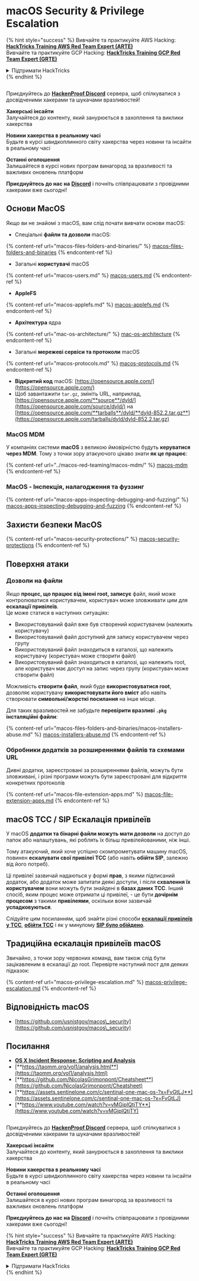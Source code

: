 # macOS Security & Privilege Escalation

{% hint style="success" %}
Вивчайте та практикуйте AWS Hacking:<img src="../../.gitbook/assets/arte.png" alt="" data-size="line">[**HackTricks Training AWS Red Team Expert (ARTE)**](https://training.hacktricks.xyz/courses/arte)<img src="../../.gitbook/assets/arte.png" alt="" data-size="line">\
Вивчайте та практикуйте GCP Hacking: <img src="../../.gitbook/assets/grte.png" alt="" data-size="line">[**HackTricks Training GCP Red Team Expert (GRTE)**<img src="../../.gitbook/assets/grte.png" alt="" data-size="line">](https://training.hacktricks.xyz/courses/grte)

<details>

<summary>Підтримати HackTricks</summary>

* Перевірте [**плани підписки**](https://github.com/sponsors/carlospolop)!
* **Приєднуйтесь до** 💬 [**групи Discord**](https://discord.gg/hRep4RUj7f) або [**групи Telegram**](https://t.me/peass) або **слідкуйте** за нами в **Twitter** 🐦 [**@hacktricks\_live**](https://twitter.com/hacktricks\_live)**.**
* **Діліться хакерськими трюками, надсилаючи PR до** [**HackTricks**](https://github.com/carlospolop/hacktricks) та [**HackTricks Cloud**](https://github.com/carlospolop/hacktricks-cloud) репозиторіїв на GitHub.

</details>
{% endhint %}

<figure><img src="/.gitbook/assets/image.png" alt=""><figcaption></figcaption></figure>

Приєднуйтесь до [**HackenProof Discord**](https://discord.com/invite/N3FrSbmwdy) сервера, щоб спілкуватися з досвідченими хакерами та шукачами вразливостей!

**Хакерські інсайти**\
Залучайтеся до контенту, який занурюється в захоплення та виклики хакерства

**Новини хакерства в реальному часі**\
Будьте в курсі швидкоплинного світу хакерства через новини та інсайти в реальному часі

**Останні оголошення**\
Залишайтеся в курсі нових програм винагород за вразливості та важливих оновлень платформ

**Приєднуйтесь до нас на** [**Discord**](https://discord.com/invite/N3FrSbmwdy) і почніть співпрацювати з провідними хакерами вже сьогодні!

## Основи MacOS

Якщо ви не знайомі з macOS, вам слід почати вивчати основи macOS:

* Спеціальні **файли та дозволи** macOS:

{% content-ref url="macos-files-folders-and-binaries/" %}
[macos-files-folders-and-binaries](macos-files-folders-and-binaries/)
{% endcontent-ref %}

* Загальні **користувачі** macOS

{% content-ref url="macos-users.md" %}
[macos-users.md](macos-users.md)
{% endcontent-ref %}

* **AppleFS**

{% content-ref url="macos-applefs.md" %}
[macos-applefs.md](macos-applefs.md)
{% endcontent-ref %}

* **Архітектура** ядра

{% content-ref url="mac-os-architecture/" %}
[mac-os-architecture](mac-os-architecture/)
{% endcontent-ref %}

* Загальні **мережеві сервіси та протоколи** macOS

{% content-ref url="macos-protocols.md" %}
[macos-protocols.md](macos-protocols.md)
{% endcontent-ref %}

* **Відкритий код** macOS: [https://opensource.apple.com/](https://opensource.apple.com/)
* Щоб завантажити `tar.gz`, змініть URL, наприклад, [https://opensource.apple.com/**source**/dyld/](https://opensource.apple.com/source/dyld/) на [https://opensource.apple.com/**tarballs**/dyld/**dyld-852.2.tar.gz**](https://opensource.apple.com/tarballs/dyld/dyld-852.2.tar.gz)

### MacOS MDM

У компаніях системи **macOS** з великою ймовірністю будуть **керуватися через MDM**. Тому з точки зору атакуючого цікаво знати **як це працює**:

{% content-ref url="../macos-red-teaming/macos-mdm/" %}
[macos-mdm](../macos-red-teaming/macos-mdm/)
{% endcontent-ref %}

### MacOS - Інспекція, налагодження та фуззинг

{% content-ref url="macos-apps-inspecting-debugging-and-fuzzing/" %}
[macos-apps-inspecting-debugging-and-fuzzing](macos-apps-inspecting-debugging-and-fuzzing/)
{% endcontent-ref %}

## Захисти безпеки MacOS

{% content-ref url="macos-security-protections/" %}
[macos-security-protections](macos-security-protections/)
{% endcontent-ref %}

## Поверхня атаки

### Дозволи на файли

Якщо **процес, що працює від імені root, записує** файл, який може контролюватися користувачем, користувач може зловживати цим для **ескалації привілеїв**.\
Це може статися в наступних ситуаціях:

* Використовуваний файл вже був створений користувачем (належить користувачу)
* Використовуваний файл доступний для запису користувачем через групу
* Використовуваний файл знаходиться в каталозі, що належить користувачу (користувач може створити файл)
* Використовуваний файл знаходиться в каталозі, що належить root, але користувач має доступ на запис через групу (користувач може створити файл)

Можливість **створити файл**, який буде **використовуватися root**, дозволяє користувачу **використовувати його вміст** або навіть створювати **символьні/жорсткі посилання** на інше місце.

Для таких вразливостей не забудьте **перевірити вразливі `.pkg` інсталяційні файли**:

{% content-ref url="macos-files-folders-and-binaries/macos-installers-abuse.md" %}
[macos-installers-abuse.md](macos-files-folders-and-binaries/macos-installers-abuse.md)
{% endcontent-ref %}

### Обробники додатків за розширеннями файлів та схемами URL

Дивні додатки, зареєстровані за розширеннями файлів, можуть бути зловживані, і різні програми можуть бути зареєстровані для відкриття конкретних протоколів

{% content-ref url="macos-file-extension-apps.md" %}
[macos-file-extension-apps.md](macos-file-extension-apps.md)
{% endcontent-ref %}

## macOS TCC / SIP Ескалація привілеїв

У macOS **додатки та бінарні файли можуть мати дозволи** на доступ до папок або налаштувань, які роблять їх більш привілейованими, ніж інші.

Тому атакуючий, який хоче успішно скомпрометувати машину macOS, повинен **ескалувати свої привілеї TCC** (або навіть **обійти SIP**, залежно від його потреб).

Ці привілеї зазвичай надаються у формі **прав**, з якими підписаний додаток, або додаток може запитати деякі доступи, і після **схвалення їх користувачем** вони можуть бути знайдені в **базах даних TCC**. Інший спосіб, яким процес може отримати ці привілеї, - це бути **дочірнім процесом** з такими **привілеями**, оскільки вони зазвичай **успадковуються**.

Слідуйте цим посиланням, щоб знайти різні способи [**ескалації привілеїв у TCC**](macos-security-protections/macos-tcc/#tcc-privesc-and-bypasses), [**обійти TCC**](macos-security-protections/macos-tcc/macos-tcc-bypasses/) і як у минулому [**SIP було обійдено**](macos-security-protections/macos-sip.md#sip-bypasses).

## Традиційна ескалація привілеїв macOS

Звичайно, з точки зору червоних команд, вам також слід бути зацікавленим в ескалації до root. Перевірте наступний пост для деяких підказок:

{% content-ref url="macos-privilege-escalation.md" %}
[macos-privilege-escalation.md](macos-privilege-escalation.md)
{% endcontent-ref %}

## Відповідність macOS

* [https://github.com/usnistgov/macos\_security](https://github.com/usnistgov/macos\_security)

## Посилання

* [**OS X Incident Response: Scripting and Analysis**](https://www.amazon.com/OS-Incident-Response-Scripting-Analysis-ebook/dp/B01FHOHHVS)
* [**https://taomm.org/vol1/analysis.html**](https://taomm.org/vol1/analysis.html)
* [**https://github.com/NicolasGrimonpont/Cheatsheet**](https://github.com/NicolasGrimonpont/Cheatsheet)
* [**https://assets.sentinelone.com/c/sentinal-one-mac-os-?x=FvGtLJ**](https://assets.sentinelone.com/c/sentinal-one-mac-os-?x=FvGtLJ)
* [**https://www.youtube.com/watch?v=vMGiplQtjTY**](https://www.youtube.com/watch?v=vMGiplQtjTY)

<figure><img src="/.gitbook/assets/image.png" alt=""><figcaption></figcaption></figure>

Приєднуйтесь до [**HackenProof Discord**](https://discord.com/invite/N3FrSbmwdy) сервера, щоб спілкуватися з досвідченими хакерами та шукачами вразливостей!

**Хакерські інсайти**\
Залучайтеся до контенту, який занурюється в захоплення та виклики хакерства

**Новини хакерства в реальному часі**\
Будьте в курсі швидкоплинного світу хакерства через новини та інсайти в реальному часі

**Останні оголошення**\
Залишайтеся в курсі нових програм винагород за вразливості та важливих оновлень платформ

**Приєднуйтесь до нас на** [**Discord**](https://discord.com/invite/N3FrSbmwdy) і почніть співпрацювати з провідними хакерами вже сьогодні!

{% hint style="success" %}
Вивчайте та практикуйте AWS Hacking:<img src="../../.gitbook/assets/arte.png" alt="" data-size="line">[**HackTricks Training AWS Red Team Expert (ARTE)**](https://training.hacktricks.xyz/courses/arte)<img src="../../.gitbook/assets/arte.png" alt="" data-size="line">\
Вивчайте та практикуйте GCP Hacking: <img src="../../.gitbook/assets/grte.png" alt="" data-size="line">[**HackTricks Training GCP Red Team Expert (GRTE)**<img src="../../.gitbook/assets/grte.png" alt="" data-size="line">](https://training.hacktricks.xyz/courses/grte)

<details>

<summary>Підтримати HackTricks</summary>

* Перевірте [**плани підписки**](https://github.com/sponsors/carlospolop)!
* **Приєднуйтесь до** 💬 [**групи Discord**](https://discord.gg/hRep4RUj7f) або [**групи Telegram**](https://t.me/peass) або **слідкуйте** за нами в **Twitter** 🐦 [**@hacktricks\_live**](https://twitter.com/hacktricks\_live)**.**
* **Діліться хакерськими трюками, надсилаючи PR до** [**HackTricks**](https://github.com/carlospolop/hacktricks) та [**HackTricks Cloud**](https://github.com/carlospolop/hacktricks-cloud) репозиторіїв на GitHub.

</details>
{% endhint %}
